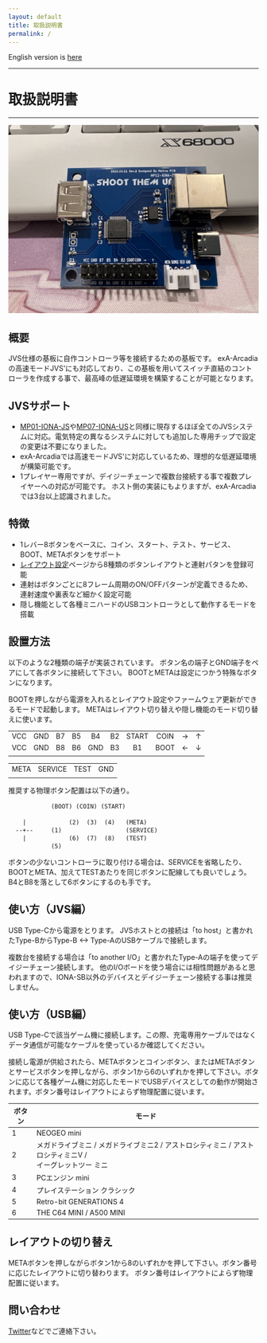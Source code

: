 ```yaml
---
layout: default
title: 取扱説明書
permalink: /
---
```

English version is [here](en)

---
# 取扱説明書
---
![](device.jpg)
## 概要
JVS仕様の基板に自作コントローラ等を接続するための基板です。
exA-Arcadiaの高速モードJVS'にも対応しており、この基板を用いてスイッチ直結のコントローラを作成する事で、最高峰の低遅延環境を構築することが可能となります。

## JVSサポート
- [MP01-IONA-JS](https://toyoshim.github.io/iona-js/)や[MP07-IONA-US](https://toyoshim.github.io/iona-us/)と同様に現存するほぼ全てのJVSシステムに対応。電気特定の異なるシステムに対しても追加した専用チップで設定の変更は不要になりました。
- exA-Arcadiaでは高速モードJVS'に対応しているため、理想的な低遅延環境が構築可能です。
- 1プレイヤー専用ですが、デイジーチェーンで複数台接続する事で複数プレイヤーへの対応が可能です。
ホスト側の実装にもよりますが、exA-Arcadiaでは3台以上認識されました。

## 特徴
- 1レバー8ボタンをベースに、コイン、スタート、テスト、サービス、BOOT、METAボタンをサポート
- [レイアウト設定](setting)ページから8種類のボタンレイアウトと連射パタンを登録可能
- 連射はボタンごとに8フレーム周期のON/OFFパターンが定義できるため、連射速度や裏表など細かく設定可能
- 隠し機能として各種ミニハードのUSBコントローラとして動作するモードを搭載

## 設置方法
以下のような2種類の端子が実装されています。
ボタン名の端子とGND端子をペアにして各ボタンに接続して下さい。
BOOTとMETAは設定につかう特殊なボタンになります。

BOOTを押しながら電源を入れるとレイアウト設定やファームウェア更新ができるモードで起動します。
METAはレイアウト切り替えや隠し機能のモード切り替えに使います。

|     |     |     |     |     |     |       |      |     |     |
| :-: | :-: | :-: | :-: | :-: | :-: | :---: | :--: | :-: | :-: |
| VCC | GND | B7  | B5  | B4  | B2  | START | COIN | →   | ↑   |
| VCC | GND | B8  | B6  | GND | B3  | B1    | BOOT | ←   | ↓   |
|     |     |     |     |     |     |       |      |     |     |

|      |         |      |     |
| ---- | ------- | ---- | --- |
| META | SERVICE | TEST | GND |
|      |         |      |     |

推奨する物理ボタン配置は以下の通り。

```
            (BOOT) (COIN) (START)

    |            (2)  (3)  (4)   (META)
  --+--     (1)                  (SERVICE)
    |            (6)  (7)  (8)   (TEST)
            (5)
```

ボタンの少ないコントローラに取り付ける場合は、SERVICEを省略したり、BOOTとMETA、加えてTESTあたりを同じボタンに配線しても良いでしょう。B4とB8を落として6ボタンにするのも手です。

## 使い方（JVS編）
USB Type-Cから電源をとります。
JVSホストとの接続は「to host」と書かれたType-BからType-B <-> Type-AのUSBケーブルで接続します。

複数台を接続する場合は「to another I/O」と書かれたType-Aの端子を使ってデイジーチェーン接続します。
他のI/Oボードを使う場合には相性問題があると思われますので、IONA-SB以外のデバイスとデイジーチェーン接続する事は推奨しません。

## 使い方（USB編）
USB Type-Cで該当ゲーム機に接続します。この際、充電専用ケーブルではなくデータ通信が可能なケーブルを使っているか確認してください。

接続し電源が供給されたら、METAボタンとコインボタン、またはMETAボタンとサービスボタンを押しながら、ボタン1から6のいずれかを押して下さい。ボタンに応じて各種ゲーム機に対応したモードでUSBデバイスとしての動作が開始されます。ボタン番号はレイアウトによらず物理配置に従います。

| ボタン | モード |
| ------| ----- |
| 1     | NEOGEO mini
| 2     | メガドライブミニ / メガドライブミニ2 / アストロシティミニ / アストロシティミニV /<br> イーグレットツー ミニ
| 3     | PCエンジン mini
| 4     | プレイステーション クラシック
| 5     | Retro-bit GENERATIONS 4
| 6     | THE C64 MINI / A500 MINI

## レイアウトの切り替え
METAボタンを押しながらボタン1から8のいずれかを押して下さい。ボタン番号に応じたレイアウトに切り替わります。
ボタン番号はレイアウトによらず物理配置に従います。

## 問い合わせ
[Twitter](https://twitter.com/toyoshim)などでご連絡下さい。

